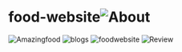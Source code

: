 # food-website![About](https://user-images.githubusercontent.com/47687766/172896114-f58c07da-971d-4abe-8f86-089e94318075.png)
![Amazingfood](https://user-images.githubusercontent.com/47687766/172896143-86412145-0a01-4616-84e6-4894c5ef4acd.png)
![blogs](https://user-images.githubusercontent.com/47687766/172896178-3ba5dc01-ed1b-40e3-9cc3-d5b63d9dc047.png)
![foodwebsite](https://user-images.githubusercontent.com/47687766/172896225-b63fee45-0c5a-43e8-b723-2404ff1cda9b.png)
![Review](https://user-images.githubusercontent.com/47687766/172896252-45fe9cf2-b81e-4d31-b783-e80ced254036.png)
